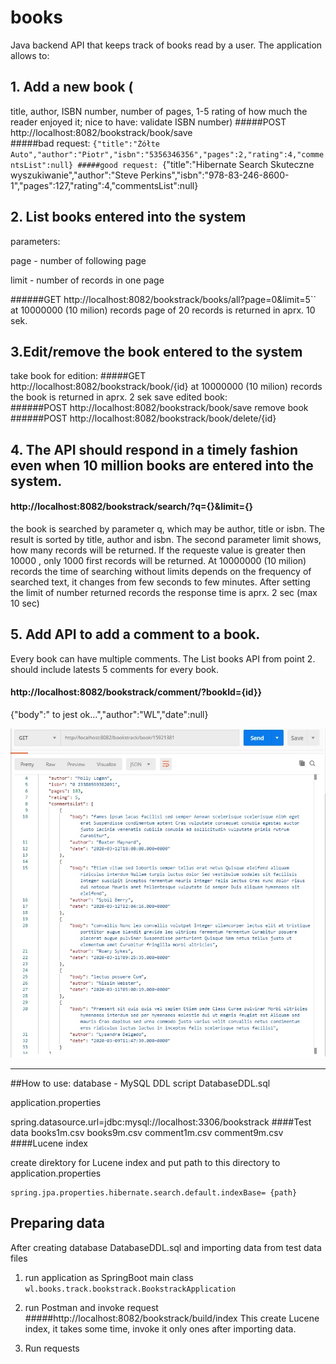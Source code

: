 # books
Java backend API that keeps track of books read by a user. The application allows to:

## 1.	Add a new book (
title,
 author, 
ISBN number, 
number of pages, 
1-5 rating of how much the reader enjoyed it; 
nice to have:  validate ISBN number)
#####POST  http://localhost:8082/bookstrack/book/save  
#####bad request:
``{"title":"Żółte Auto","author":"Piotr","isbn":"5356346356","pages":2,"rating":4,"commentsList":null}
#####good request:
 ``{"title":"Hibernate Search Skuteczne wyszukiwanie","author":"Steve Perkins","isbn":"978-83-246-8600-1","pages":127,"rating":4,"commentsList":null}

## 2. List books entered into the system

parameters: 

page - number of following page

limit - number of records in one page


######GET http://localhost:8082/bookstrack/books/all?page=0&limit=5``
at 10000000 (10 milion) records page of 20 records is returned in aprx. 10 sek.

## 3.Edit/remove the book entered to the system

take book for edition: 
#####GET http://localhost:8082/bookstrack/book/{id}
at 10000000 (10 milion) records the book is returned in aprx. 2 sek
save edited book:  
######POST http://localhost:8082/bookstrack/book/save
remove book
######POST http://localhost:8082/bookstrack/book/delete/{id}

## 4. The API should respond in a timely fashion even when 10 million books are entered into the system. 
#### http://localhost:8082/bookstrack/search/?q={}&limit={}
the book is searched by parameter q, which may be author, title or isbn.
The result is sorted by title, author and isbn. 
The second parameter limit shows, how many records will be returned.
If the requeste value is greater then 10000 , only 1000 first records will be returned.
At 10000000 (10 milion) records the time of searching without limits depends on the frequency of searched text, it changes from few seconds to few minutes.
After setting the limit of number returned records the response time is aprx. 2 sec (max 10 sec)


## 5. Add API to add a comment to a book.
 Every book can have multiple comments. The List books API from point 2. should include latests 5 comments for every book.
#### http://localhost:8082/bookstrack/comment/?bookId={id}}
{"body":" to jest ok...","author":"WL","date":null}


![](book_comment.jpg)

---------------------
##How to use:
database - MySQL
 DDL script DatabaseDDL.sql
 
application.properties
 
spring.datasource.url=jdbc:mysql://localhost:3306/bookstrack
####Test data
 books1m.csv books9m.csv comment1m.csv comment9m.csv
 ####Lucene index
 
 create direktory for Lucene index and put path to this directory to  application.properties
 
    spring.jpa.properties.hibernate.search.default.indexBase= {path}

## Preparing data

After creating database DatabaseDDL.sql and importing data from test data files

1. run application as SpringBoot main class    
    `wl.books.track.bookstrack.BookstrackApplication` 

2. run Postman and invoke request
   #####http://localhost:8082/bookstrack/build/index
    This create Lucene index, it takes some time, invoke it only ones after importing data.

3. Run requests 
